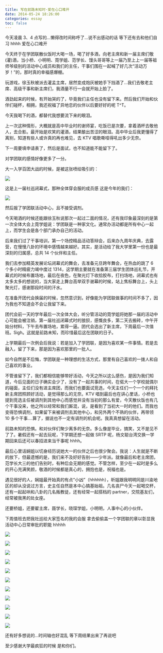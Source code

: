 ```yaml
---
title: 写在前路未知时·爱在心口难开
date: 2014-05-24 18:26:00
categories: essay
toc: false
---
```


今天凌晨 3、4 点写的...懒得改时间称呼了...说不出感动的话 等下还有去和他们自习 hhhh 爱在心口难开

今天终于在学团联散伙饭时大喝一场，喝了好多酒，向老主席和新一届主席们敬(灌)酒，当小桥、小明明、霓学姐、范学长、馒头哥哥等上一届乃至上上一届等祖师爷级别的活动中心成员和我们的主任，干事们围在一起喊了好几次“活动万岁！”的，那时真的幸福感爆棚。

 
<!-- more -->

玩游戏，徐玉秋被派去灌孟主席，居然变成炮灰被她手下挡酒了…我们去敬老主席、高级干事和新主席们，我酒量不行一会就开始上脸了。

酒劲起来的时候，有开始哭的了，毕竟我们主任也没有留下来。然后我们开始和伙伴们碰杯，相拥，我还祝福了异地恋的伙伴以后要好好的呢 T^T。

 

今天我喝下的酒，都替代我想要流下来的眼泪。

上一次这种情形，大概就是高中毕业时的谢师宴，吃饭已是次要，拿着酒杯去敬他人，去合影。最开始是欢笑的灌酒，结果酿出苦涩的眼泪。高中毕业后我更懂得了离别，知道有些人或许真的再也难见，去 KTV 唱歌嘶哑得吼出多少无奈。

下一周要填申请表了，然后是面试，也不知道能不能留下了。

对学团联的感情好像更多了一分。

 

大一入学百团大战的时候，是被这张喷绘吸引的：

![](https://i.loli.net/2020/07/01/rGkb37DQg5BYRdq.png)

这是上一届社巡闭幕式，那种全体穿会服的成员感
这是今年的我们： 

![](https://i.loli.net/2020/07/01/AZjLBpGWvN2oKOq.png)

然后报了学团联活动中心，且不接受调剂。

今天喝酒的时候还能跟徐玉秋说那次一起过二面的情况，还有我印象最深刻的是第一次全体大会上霓学姐说：学团联是一种家文化。通常办活动都是所有中心一起上，而学生会是各个部门承办自己的活动。

后来我们过了干事培训，第一个场控精品活动答辩会，后来办九周年庆典，去露营，在慢慢八卦的环境中感情越来越好。其实，是活动给了我大学里第一份也是最深刻的归属感，总共 14 个伙伴和主任。

我们去参加精英发展论坛闭幕式的舞会，去准备元旦跨年舞会，在热血的跳了 6 个多小时精疲力竭中度过 1314，这学期主要就在准备第三届学生团体巡礼节，开幕式的时候布置场地，最后在夜色，在聚光灯下收拾胶布，打扫场地，闭幕式也有太多太多的想说的，当大家走上舞台高举双手谢幕的时候，站上焦标舞台上，头上聚光灯，感谢那段时间的汗水。 

在准备开团代会换届的时候，忽然意识到，好像能为学团联做事的时间不多了，因为我也不知道会不会让我留下来。

团代会前一天的学年最后一次全体大会，听分管活动的霓学姐将她那一届的活动中心可能会被注销，第一届社巡闭幕式时的狼狈，感慨良多，第二天去搬砖，中午开始分材料，下午去布置场地，累得一逼。团代会选出了新主席，下周最后一次值班。Sigh。这就是前路未知，而珍惜最后这在团联的日子。

上学期最后一次例会后我说：若是加入了学团联，是因为喜欢某一件事情。若是去融入，留了下来，那是因为喜欢那里的一批人。

如今自然是不后悔，学团联是一种理想的生活方式，那里有自己喜欢的一拨人和自己喜欢的事业。

不管谁留下了，我们都相信能够带好活动，今天之所以这么感伤，是因为我们知道，今后见面的日子确实会少了，没有了一起共事的时间，在偌大一个学校就偶尔的碰面，主任们没有进主席团，而我们也要面试竞选，今天主任们一个一个的拜托新主席团照顾好活动，是觉得那么的无奈。KTV 唱到最后也在讲心里话，小桥也提到竞选主任被调剂到其他中心而感觉并没有当初的那么有爱，今天散伙饭也有几个干事没来，他之所以经常和我们厮混，说，是看到了当初大一时的他们。而我也变得恐惧调剂，如果留下来被调剂去其他中心，和另外两个不熟的伙伴，再带领 10 多个干事….算了，据说也不一定有调剂的机会呢。我真真想留在活动。

前路未知的恐惧。和对伙伴们聚少离多的无奈。多么像是毕业，搞笑，又不是见不了了。暑假还有一起去玩呢，下学期还想一起做 SRTP 呢，杨文聪台湾交换一学期回来后还可以春招进来当干事呢 hhhh。

最后心里话娴姐以切身经历说她大一的伙伴之后也很少聚会。我说：人生就是不断的放下，但最遗憾的是，我们来不及好好告别——少年派。就像最后和老主席团，范学长大三的他们告别时，有种后会无期的感觉。不管怎样，至少在一起时是多么的开心充满笑颜，敬酒的时候都是真心的，拥抱也是，祝福也是。

遇见很好的人，娴姐最开始真的有点“小凶”（hhhhhh），昕姐跟我明明同是川渝地区的却从没说过方言，史主任自然是本中心搞基始祖。几名丧尸今天一起喝交杯，还有一起起哄和八卦的几名叛教徒，还有经常一起搭档的 partner，交院基友们，经常被我黑的处女座。

还要桥姐，还要翟主席，聂学长，晓琛学姐，小明明，人事中心的小伙伴。

下周值班去把我社巡给大家签名的我的会服 拿去偷偷盖一个学团联的章以彰显我活动中心日常审批的职能 hhhhh 

 
![](https://i.loli.net/2020/07/01/P1ydMVamgDNQozX.png)

![](https://i.loli.net/2020/07/01/bDoQ6utGSXY9mJk.png)

![](https://i.loli.net/2020/07/01/5Pa7vMcLFHqiWrJ.png)

![](https://i.loli.net/2020/07/01/HEYShmV1LcZf5CW.png)

![](https://i.loli.net/2020/07/01/L26vJs1kPtqSV3Q.png)

![](https://i.loli.net/2020/07/01/xNQwL8KYSImvGPF.png)

![](https://i.loli.net/2020/07/01/sjB1hWuEg4K8QNx.png)

![](https://i.loli.net/2020/07/01/AuGjUBrxX7lhV5N.png)

![](https://i.loli.net/2020/07/01/tW4xQuBjGKdn3hl.png)

![](https://i.loli.net/2020/07/01/7mgztGOLnA9u2oa.png)

![](https://i.loli.net/2020/07/01/kqMoyJWN7vLCbal.png)

还有好多想说的...时间轴也好混乱    等下周结果出来了再说吧

至少感谢大学最疯狂的时候 是和你们。 